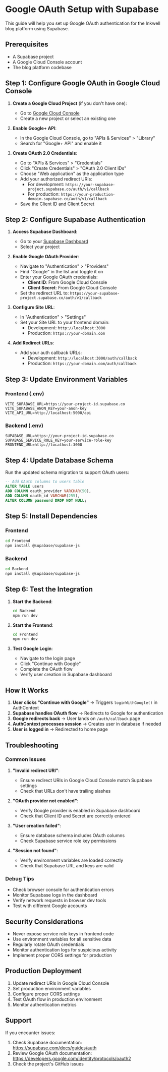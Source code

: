 # Google OAuth Setup with Supabase

This guide will help you set up Google OAuth authentication for the Inkwell blog platform using Supabase.

## Prerequisites

- A Supabase project
- A Google Cloud Console account
- The blog platform codebase

## Step 1: Configure Google OAuth in Google Cloud Console

1. **Create a Google Cloud Project** (if you don't have one):
   - Go to [Google Cloud Console](https://console.cloud.google.com/)
   - Create a new project or select an existing one

2. **Enable Google+ API**:
   - In the Google Cloud Console, go to "APIs & Services" > "Library"
   - Search for "Google+ API" and enable it

3. **Create OAuth 2.0 Credentials**:
   - Go to "APIs & Services" > "Credentials"
   - Click "Create Credentials" > "OAuth 2.0 Client IDs"
   - Choose "Web application" as the application type
   - Add your authorized redirect URIs:
     - For development: `https://your-supabase-project.supabase.co/auth/v1/callback`
     - For production: `https://your-production-domain.supabase.co/auth/v1/callback`
   - Save the Client ID and Client Secret

## Step 2: Configure Supabase Authentication

1. **Access Supabase Dashboard**:
   - Go to your [Supabase Dashboard](https://app.supabase.com/)
   - Select your project

2. **Enable Google OAuth Provider**:
   - Navigate to "Authentication" > "Providers"
   - Find "Google" in the list and toggle it on
   - Enter your Google OAuth credentials:
     - **Client ID**: From Google Cloud Console
     - **Client Secret**: From Google Cloud Console
   - Set the redirect URL to: `https://your-supabase-project.supabase.co/auth/v1/callback`

3. **Configure Site URL**:
   - In "Authentication" > "Settings"
   - Set your Site URL to your frontend domain:
     - Development: `http://localhost:3000`
     - Production: `https://your-domain.com`

4. **Add Redirect URLs**:
   - Add your auth callback URLs:
     - Development: `http://localhost:3000/auth/callback`
     - Production: `https://your-domain.com/auth/callback`

## Step 3: Update Environment Variables

### Frontend (.env)
```env
VITE_SUPABASE_URL=https://your-project-id.supabase.co
VITE_SUPABASE_ANON_KEY=your-anon-key
VITE_API_URL=http://localhost:5000/api
```

### Backend (.env)
```env
SUPABASE_URL=https://your-project-id.supabase.co
SUPABASE_SERVICE_ROLE_KEY=your-service-role-key
FRONTEND_URL=http://localhost:3000
```

## Step 4: Update Database Schema

Run the updated schema migration to support OAuth users:

```sql
-- Add OAuth columns to users table
ALTER TABLE users 
ADD COLUMN oauth_provider VARCHAR(50),
ADD COLUMN oauth_id VARCHAR(255),
ALTER COLUMN password DROP NOT NULL;
```

## Step 5: Install Dependencies

### Frontend
```bash
cd Frontend
npm install @supabase/supabase-js
```

### Backend
```bash
cd Backend
npm install @supabase/supabase-js
```

## Step 6: Test the Integration

1. **Start the Backend**:
   ```bash
   cd Backend
   npm run dev
   ```

2. **Start the Frontend**:
   ```bash
   cd Frontend
   npm run dev
   ```

3. **Test Google Login**:
   - Navigate to the login page
   - Click "Continue with Google"
   - Complete the OAuth flow
   - Verify user creation in Supabase dashboard

## How It Works

1. **User clicks "Continue with Google"** → Triggers `loginWithGoogle()` in AuthContext
2. **Supabase handles OAuth flow** → Redirects to Google for authentication
3. **Google redirects back** → User lands on `/auth/callback` page
4. **AuthContext processes session** → Creates user in database if needed
5. **User is logged in** → Redirected to home page

## Troubleshooting

### Common Issues

1. **"Invalid redirect URI"**:
   - Ensure redirect URIs in Google Cloud Console match Supabase settings
   - Check that URLs don't have trailing slashes

2. **"OAuth provider not enabled"**:
   - Verify Google provider is enabled in Supabase dashboard
   - Check that Client ID and Secret are correctly entered

3. **"User creation failed"**:
   - Ensure database schema includes OAuth columns
   - Check Supabase service role key permissions

4. **"Session not found"**:
   - Verify environment variables are loaded correctly
   - Check that Supabase URL and keys are valid

### Debug Tips

- Check browser console for authentication errors
- Monitor Supabase logs in the dashboard
- Verify network requests in browser dev tools
- Test with different Google accounts

## Security Considerations

- Never expose service role keys in frontend code
- Use environment variables for all sensitive data
- Regularly rotate OAuth credentials
- Monitor authentication logs for suspicious activity
- Implement proper CORS settings for production

## Production Deployment

1. Update redirect URIs in Google Cloud Console
2. Set production environment variables
3. Configure proper CORS settings
4. Test OAuth flow in production environment
5. Monitor authentication metrics

## Support

If you encounter issues:
1. Check Supabase documentation: https://supabase.com/docs/guides/auth
2. Review Google OAuth documentation: https://developers.google.com/identity/protocols/oauth2
3. Check the project's GitHub issues

